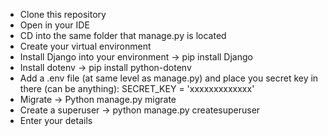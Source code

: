 * Clone this repository
* Open in your IDE
* CD into the same folder that manage.py is located 
* Create your virtual environment
* Install Django into your environment -> pip install Django
* Install dotenv -> pip install python-dotenv
* Add a .env file (at same level as manage.py) and place you secret key in there (can be anything): SECRET_KEY = 'xxxxxxxxxxxxx'
* Migrate -> Python manage.py migrate
* Create a superuser -> python manage.py createsuperuser
* Enter your details
